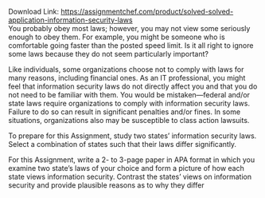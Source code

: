 Download Link: https://assignmentchef.com/product/solved-solved-application-information-security-laws
<br>
You probably obey most laws; however, you may not view some seriously enough to obey them. For example, you might be someone who is comfortable going faster than the posted speed limit. Is it all right to ignore some laws because they do not seem particularly important?

Like individuals, some organizations choose not to comply with laws for many reasons, including financial ones. As an IT professional, you might feel that information security laws do not directly affect you and that you do not need to be familiar with them. You would be mistaken—federal and/or state laws require organizations to comply with information security laws. Failure to do so can result in significant penalties and/or fines. In some situations, organizations also may be susceptible to class action lawsuits.

To prepare for this Assignment, study two states’ information security laws. Select a combination of states such that their laws differ significantly.




For this Assignment, write a 2- to 3-page paper in APA format in which you examine two state’s laws of your choice and form a picture of how each state views information security. Contrast the states’ views on information security and provide plausible reasons as to why they differ